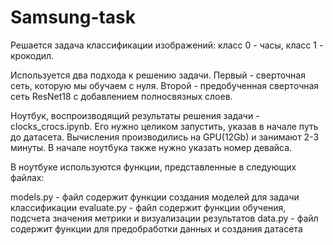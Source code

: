 # Samsung-task

Решается задача классификации изображений: класс 0 - часы, класс 1 - крокодил. 

Используется два подхода к решению задачи. Первый - сверточная сеть, которую мы обучаем с нуля.
Второй - предобученная сверточная сеть ResNet18 с добавлением полносвязных слоев. 

Ноутбук, воспроизводящий результаты решения задачи - clocks_crocs.ipynb. 
Его нужно целиком запустить, указав в начале путь до датасета. 
Вычисления производились на GPU(12Gb) и занимают 2-3 минуты. В начале ноутбука также нужно 
указать номер девайса.

В ноутбуке используются функции, представленные в следующих файлах:

models.py - файл содержит функции создания моделей для задачи классификации
evaluate.py - файл содержит функции обучения, подсчета значения метрики и визуализации результатов
data.py - файл содержит функции для предобработки данных и создания датасета
